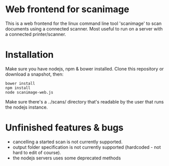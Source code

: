 Web frontend for scanimage
==========================

This is a web frontend for the linux command line tool 'scanimage' to scan documents using a connected scanner.
Most useful to run on a server with a connected printer/scanner.

Installation
============

Make sure you have nodejs, npm & bower installed. Clone this repository or download a snapshot, then:

```
bower install
npm install
node scanimage-web.js
```

Make sure there's a ../scans/ directory that's readable by the user that runs the nodejs instance.

Unfinished features & bugs
==========================

* cancelling a started scan is not currently supported.
* output folder specification is not currently supported (hardcoded - not hard to edit of course).
* the nodejs servers uses some deprecated methods
